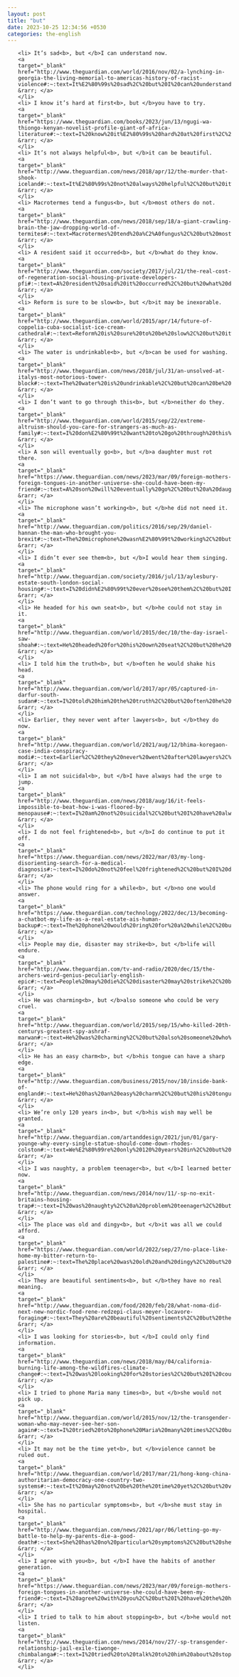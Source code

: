 ```yaml
---
layout: post
title: "but"
date: 2023-10-25 12:34:56 +0530
categories: the-english
---
```

<ol>

    <li> It’s sad<b>, but </b>I can understand now.
    <a 
    target="_blank" 
    href="http://www.theguardian.com/world/2016/nov/02/a-lynching-in-georgia-the-living-memorial-to-americas-history-of-racist-violence#:~:text=It%E2%80%99s%20sad%2C%20but%20I%20can%20understand%20now."> &rarr; </a>
    </li>
    <li> I know it’s hard at first<b>, but </b>you have to try.
    <a 
    target="_blank" 
    href="https://www.theguardian.com/books/2023/jun/13/ngugi-wa-thiongo-kenyan-novelist-profile-giant-of-africa-literature#:~:text=I%20know%20it%E2%80%99s%20hard%20at%20first%2C%20but%20you%20have%20to%20try."> &rarr; </a>
    </li>
    <li> It’s not always helpful<b>, but </b>it can be beautiful.
    <a 
    target="_blank" 
    href="http://www.theguardian.com/news/2018/apr/12/the-murder-that-shook-iceland#:~:text=It%E2%80%99s%20not%20always%20helpful%2C%20but%20it%20can%20be%20beautiful."> &rarr; </a>
    </li>
    <li> Macrotermes tend a fungus<b>, but </b>most others do not.
    <a 
    target="_blank" 
    href="http://www.theguardian.com/news/2018/sep/18/a-giant-crawling-brain-the-jaw-dropping-world-of-termites#:~:text=Macrotermes%20tend%20a%C2%A0fungus%2C%20but%20most%20others%20do%20not."> &rarr; </a>
    </li>
    <li> A resident said it occurred<b>, but </b>what do they know.
    <a 
    target="_blank" 
    href="http://www.theguardian.com/society/2017/jul/21/the-real-cost-of-regeneration-social-housing-private-developers-pfi#:~:text=A%20resident%20said%20it%20occurred%2C%20but%20what%20do%20they%20know."> &rarr; </a>
    </li>
    <li> Reform is sure to be slow<b>, but </b>it may be inexorable.
    <a 
    target="_blank" 
    href="http://www.theguardian.com/world/2015/apr/14/future-of-coppelia-cuba-socialist-ice-cream-cathedral#:~:text=Reform%20is%20sure%20to%20be%20slow%2C%20but%20it%20may%20be%20inexorable."> &rarr; </a>
    </li>
    <li> The water is undrinkable<b>, but </b>can be used for washing.
    <a 
    target="_blank" 
    href="http://www.theguardian.com/news/2018/jul/31/an-unsolved-at-italys-most-notorious-tower-block#:~:text=The%20water%20is%20undrinkable%2C%20but%20can%20be%20used%20for%20washing."> &rarr; </a>
    </li>
    <li> I don’t want to go through this<b>, but </b>neither do they.
    <a 
    target="_blank" 
    href="http://www.theguardian.com/world/2015/sep/22/extreme-altruism-should-you-care-for-strangers-as-much-as-family#:~:text=I%20don%E2%80%99t%20want%20to%20go%20through%20this%2C%20but%20neither%20do%20they."> &rarr; </a>
    </li>
    <li> A son will eventually go<b>, but </b>a daughter must rot there.
    <a 
    target="_blank" 
    href="https://www.theguardian.com/news/2023/mar/09/foreign-mothers-foreign-tongues-in-another-universe-she-could-have-been-my-friend#:~:text=A%20son%20will%20eventually%20go%2C%20but%20a%20daughter%20must%20rot%20there."> &rarr; </a>
    </li>
    <li> The microphone wasn’t working<b>, but </b>he did not need it.
    <a 
    target="_blank" 
    href="http://www.theguardian.com/politics/2016/sep/29/daniel-hannan-the-man-who-brought-you-brexit#:~:text=The%20microphone%20wasn%E2%80%99t%20working%2C%20but%20he%20did%20not%20need%20it."> &rarr; </a>
    </li>
    <li> I didn’t ever see them<b>, but </b>I would hear them singing.
    <a 
    target="_blank" 
    href="http://www.theguardian.com/society/2016/jul/13/aylesbury-estate-south-london-social-housing#:~:text=I%20didn%E2%80%99t%20ever%20see%20them%2C%20but%20I%20would%20hear%20them%20singing."> &rarr; </a>
    </li>
    <li> He headed for his own seat<b>, but </b>he could not stay in it.
    <a 
    target="_blank" 
    href="http://www.theguardian.com/world/2015/dec/10/the-day-israel-saw-shoah#:~:text=He%20headed%20for%20his%20own%20seat%2C%20but%20he%20could%20not%20stay%20in%20it."> &rarr; </a>
    </li>
    <li> I told him the truth<b>, but </b>often he would shake his head.
    <a 
    target="_blank" 
    href="http://www.theguardian.com/world/2017/apr/05/captured-in-darfur-south-sudan#:~:text=I%20told%20him%20the%20truth%2C%20but%20often%20he%20would%20shake%20his%20head."> &rarr; </a>
    </li>
    <li> Earlier, they never went after lawyers<b>, but </b>they do now.
    <a 
    target="_blank" 
    href="http://www.theguardian.com/world/2021/aug/12/bhima-koregaon-case-india-conspiracy-modi#:~:text=Earlier%2C%20they%20never%20went%20after%20lawyers%2C%20but%20they%20do%20now."> &rarr; </a>
    </li>
    <li> I am not suicidal<b>, but </b>I have always had the urge to jump.
    <a 
    target="_blank" 
    href="http://www.theguardian.com/news/2018/aug/16/it-feels-impossible-to-beat-how-i-was-floored-by-menopause#:~:text=I%20am%20not%20suicidal%2C%20but%20I%20have%20always%20had%20the%20urge%20to%20jump."> &rarr; </a>
    </li>
    <li> I do not feel frightened<b>, but </b>I do continue to put it off.
    <a 
    target="_blank" 
    href="https://www.theguardian.com/news/2022/mar/03/my-long-disorienting-search-for-a-medical-diagnosis#:~:text=I%20do%20not%20feel%20frightened%2C%20but%20I%20do%20continue%20to%20put%20it%20off."> &rarr; </a>
    </li>
    <li> The phone would ring for a while<b>, but </b>no one would answer.
    <a 
    target="_blank" 
    href="https://www.theguardian.com/technology/2022/dec/13/becoming-a-chatbot-my-life-as-a-real-estate-ais-human-backup#:~:text=The%20phone%20would%20ring%20for%20a%20while%2C%20but%20no%20one%20would%20answer."> &rarr; </a>
    </li>
    <li> People may die, disaster may strike<b>, but </b>life will endure.
    <a 
    target="_blank" 
    href="http://www.theguardian.com/tv-and-radio/2020/dec/15/the-archers-weird-genius-peculiarly-english-epic#:~:text=People%20may%20die%2C%20disaster%20may%20strike%2C%20but%20life%20will%20endure."> &rarr; </a>
    </li>
    <li> He was charming<b>, but </b>also someone who could be very cruel.
    <a 
    target="_blank" 
    href="http://www.theguardian.com/world/2015/sep/15/who-killed-20th-centurys-greatest-spy-ashraf-marwan#:~:text=He%20was%20charming%2C%20but%20also%20someone%20who%20could%20be%20very%20cruel."> &rarr; </a>
    </li>
    <li> He has an easy charm<b>, but </b>his tongue can have a sharp edge.
    <a 
    target="_blank" 
    href="http://www.theguardian.com/business/2015/nov/10/inside-bank-of-england#:~:text=He%20has%20an%20easy%20charm%2C%20but%20his%20tongue%20can%20have%20a%20sharp%20edge."> &rarr; </a>
    </li>
    <li> We’re only 120 years in<b>, but </b>his wish may well be granted.
    <a 
    target="_blank" 
    href="http://www.theguardian.com/artanddesign/2021/jun/01/gary-younge-why-every-single-statue-should-come-down-rhodes-colston#:~:text=We%E2%80%99re%20only%20120%20years%20in%2C%20but%20his%20wish%20may%20well%20be%20granted."> &rarr; </a>
    </li>
    <li> I was naughty, a problem teenager<b>, but </b>I learned better now.
    <a 
    target="_blank" 
    href="http://www.theguardian.com/news/2014/nov/11/-sp-no-exit-britains-housing-trap#:~:text=I%20was%20naughty%2C%20a%20problem%20teenager%2C%20but%20I%20learned%20better%20now."> &rarr; </a>
    </li>
    <li> The place was old and dingy<b>, but </b>it was all we could afford.
    <a 
    target="_blank" 
    href="https://www.theguardian.com/world/2022/sep/27/no-place-like-home-my-bitter-return-to-palestine#:~:text=The%20place%20was%20old%20and%20dingy%2C%20but%20it%20was%20all%20we%20could%20afford."> &rarr; </a>
    </li>
    <li> They are beautiful sentiments<b>, but </b>they have no real meaning.
    <a 
    target="_blank" 
    href="http://www.theguardian.com/food/2020/feb/28/what-noma-did-next-new-nordic-food-rene-redzepi-claus-meyer-locavore-foraging#:~:text=They%20are%20beautiful%20sentiments%2C%20but%20they%20have%20no%20real%20meaning."> &rarr; </a>
    </li>
    <li> I was looking for stories<b>, but </b>I could only find information.
    <a 
    target="_blank" 
    href="http://www.theguardian.com/news/2018/may/04/california-burning-life-among-the-wildfires-climate-change#:~:text=I%20was%20looking%20for%20stories%2C%20but%20I%20could%20only%20find%20information."> &rarr; </a>
    </li>
    <li> I tried to phone Maria many times<b>, but </b>she would not pick up.
    <a 
    target="_blank" 
    href="http://www.theguardian.com/world/2015/nov/12/the-transgender-woman-who-may-never-see-her-son-again#:~:text=I%20tried%20to%20phone%20Maria%20many%20times%2C%20but%20she%20would%20not%20pick%20up."> &rarr; </a>
    </li>
    <li> It may not be the time yet<b>, but </b>violence cannot be ruled out.
    <a 
    target="_blank" 
    href="http://www.theguardian.com/world/2017/mar/21/hong-kong-china-authoritarian-democracy-one-country-two-systems#:~:text=It%20may%20not%20be%20the%20time%20yet%2C%20but%20violence%20cannot%20be%20ruled%20out."> &rarr; </a>
    </li>
    <li> She has no particular symptoms<b>, but </b>she must stay in hospital.
    <a 
    target="_blank" 
    href="http://www.theguardian.com/news/2021/apr/06/letting-go-my-battle-to-help-my-parents-die-a-good-death#:~:text=She%20has%20no%20particular%20symptoms%2C%20but%20she%20must%20stay%20in%20hospital."> &rarr; </a>
    </li>
    <li> I agree with you<b>, but </b>I have the habits of another generation.
    <a 
    target="_blank" 
    href="https://www.theguardian.com/news/2023/mar/09/foreign-mothers-foreign-tongues-in-another-universe-she-could-have-been-my-friend#:~:text=I%20agree%20with%20you%2C%20but%20I%20have%20the%20habits%20of%20another%20generation."> &rarr; </a>
    </li>
    <li> I tried to talk to him about stopping<b>, but </b>he would not listen.
    <a 
    target="_blank" 
    href="http://www.theguardian.com/news/2014/nov/27/-sp-transgender-relationship-jail-exile-tiwonge-chimbalanga#:~:text=I%20tried%20to%20talk%20to%20him%20about%20stopping%2C%20but%20he%20would%20not%20listen."> &rarr; </a>
    </li>